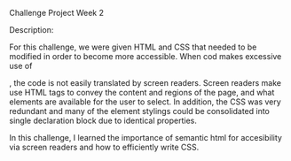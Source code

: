 Challenge Project Week 2


Description:

For this challenge, we were given HTML and CSS that needed to be modified in order to become more accessible. When cod makes excessive use of <div>, the code is not easily translated by screen readers. Screen readers make use HTML tags to convey the content and regions of the page, and what elements are available for the user to select. In addition, the CSS was very redundant and many of the element stylings could be consolidated into single declaration block due to identical properties. 

In this challenge, I learned the importance of semantic html for accesibility via screen readers and how to efficiently write CSS.
